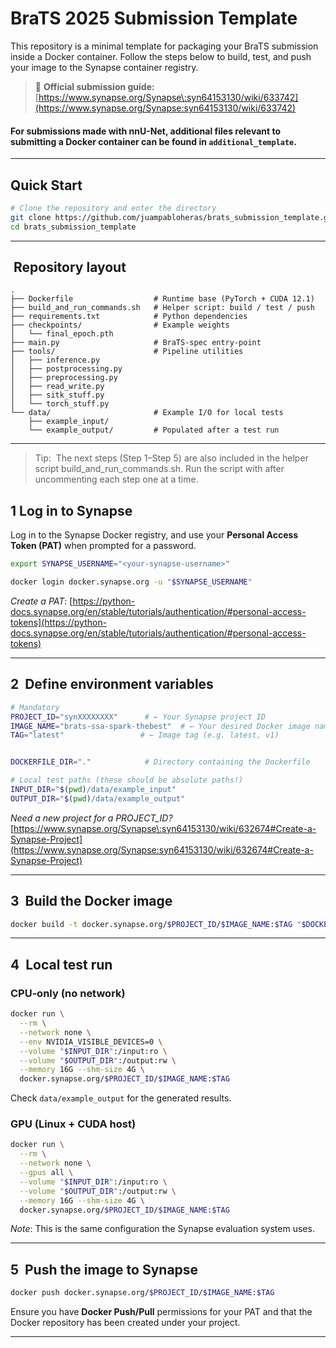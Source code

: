 # BraTS 2025 Submission Template

This repository is a minimal template for packaging your BraTS submission inside a Docker container.  Follow the steps below to build, test, and push your image to the Synapse container registry.

> 📄 **Official submission guide:** [https://www.synapse.org/Synapse\:syn64153130/wiki/633742](https://www.synapse.org/Synapse:syn64153130/wiki/633742)

#### For submissions made with nnU-Net, additional files relevant to submitting a Docker container can be found in  `additional_template`.
---

##  Quick Start 

```bash
# Clone the repository and enter the directory
git clone https://github.com/juampabloheras/brats_submission_template.git
cd brats_submission_template
```

---

##  Repository layout

```text
.
├── Dockerfile                  # Runtime base (PyTorch + CUDA 12.1)
├── build_and_run_commands.sh   # Helper script: build / test / push
├── requirements.txt            # Python dependencies
├── checkpoints/                # Example weights
│   └── final_epoch.pth
├── main.py                     # BraTS‑spec entry‑point
├── tools/                      # Pipeline utilities
│   ├── inference.py
│   ├── postprocessing.py
│   ├── preprocessing.py
│   ├── read_write.py
│   ├── sitk_stuff.py
│   └── torch_stuff.py
└── data/                       # Example I/O for local tests
    ├── example_input/
    └── example_output/         # Populated after a test run
```

---
> Tip:  The next steps (Step 1–Step 5) are also included in the helper script build_and_run_commands.sh.  Run the script with after uncommenting each step one at a time. 

## 1 Log in to Synapse
Log in to the Synapse Docker registry, and use your **Personal Access Token (PAT)** when prompted for a password.
```bash
export SYNAPSE_USERNAME="<your‑synapse‑username>"

docker login docker.synapse.org -u "$SYNAPSE_USERNAME"
```

*Create a PAT*: [https://python-docs.synapse.org/en/stable/tutorials/authentication/#personal-access-tokens](https://python-docs.synapse.org/en/stable/tutorials/authentication/#personal-access-tokens)

---

## 2  Define environment variables

```bash
# Mandatory
PROJECT_ID="synXXXXXXXX"      # ← Your Synapse project ID
IMAGE_NAME="brats-ssa-spark-thebest"  # ← Your desired Docker image name
TAG="latest"                 # ← Image tag (e.g. latest, v1)


DOCKERFILE_DIR="."            # Directory containing the Dockerfile

# Local test paths (these should be absolute paths!) 
INPUT_DIR="$(pwd)/data/example_input"
OUTPUT_DIR="$(pwd)/data/example_output"
```

*Need a new project for a PROJECT_ID?* [https://www.synapse.org/Synapse\:syn64153130/wiki/632674#Create-a-Synapse-Project](https://www.synapse.org/Synapse:syn64153130/wiki/632674#Create-a-Synapse-Project)

---

## 3  Build the Docker image

```bash
docker build -t docker.synapse.org/$PROJECT_ID/$IMAGE_NAME:$TAG "$DOCKERFILE_DIR"
```

---

## 4  Local test run

### CPU‑only (no network)

```bash
docker run \
  --rm \
  --network none \
  --env NVIDIA_VISIBLE_DEVICES=0 \
  --volume "$INPUT_DIR":/input:ro \
  --volume "$OUTPUT_DIR":/output:rw \
  --memory 16G --shm-size 4G \
  docker.synapse.org/$PROJECT_ID/$IMAGE_NAME:$TAG
```

Check `data/example_output` for the generated results.

### GPU (Linux + CUDA host)

```bash
docker run \
  --rm \
  --network none \
  --gpus all \
  --volume "$INPUT_DIR":/input:ro \
  --volume "$OUTPUT_DIR":/output:rw \
  --memory 16G --shm-size 4G \
  docker.synapse.org/$PROJECT_ID/$IMAGE_NAME:$TAG
```

*Note*: This is the same configuration the Synapse evaluation system uses.

---

## 5  Push the image to Synapse 

```bash
docker push docker.synapse.org/$PROJECT_ID/$IMAGE_NAME:$TAG
```

Ensure you have **Docker Push/Pull** permissions for your PAT and that the Docker repository has been created under your project.

---

